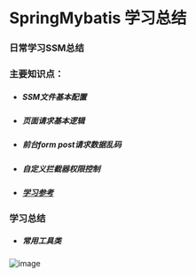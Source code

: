 # SpringMybatis 学习总结

### 日常学习SSM总结
### 主要知识点：
* ##### SSM文件基本配置
* ##### 页面请求基本逻辑
* ##### 前台form post请求数据乱码
* ##### 自定义拦截器权限控制
* ##### [学习参考](http://www.jianshu.com/u/86b79c50cfb3)

### 学习总结
* ##### 常用工具类
![image](http://github-1252100560.cossh.myqcloud.com/%E5%B8%B8%E7%94%A8%E5%B7%A5%E5%85%B7%E7%B1%BB.PNG)